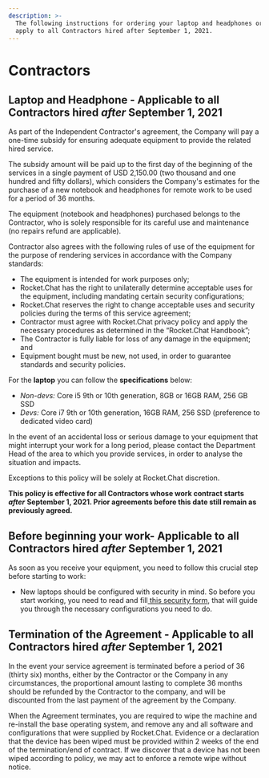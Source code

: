 ```yaml
---
description: >-
  The following instructions for ordering your laptop and headphones ordering
  apply to all Contractors hired after September 1, 2021.
---
```


# Contractors

## Laptop and Headphone - Applicable to all Contractors hired _after_ September 1, 2021

As part of the Independent Contractor's agreement, the Company will pay a one-time subsidy for ensuring adequate equipment to provide the related hired service.

The subsidy amount will be paid up to the first day of the beginning of the services in a single payment of USD 2,150.00 \(two thousand and one hundred and fifty dollars\), which considers the Company's estimates for the purchase of a new notebook and headphones for remote work to be used for a period of 36 months.

The equipment \(notebook and headphones\) purchased belongs to the Contractor, who is solely responsible for its careful use and maintenance \(no repairs refund are applicable\).

Contractor also agrees with the following rules of use of the equipment for the purpose of rendering services in accordance with the Company standards:

* The equipment is intended for work purposes only;
* Rocket.Chat has the right to unilaterally determine acceptable uses for the equipment, including mandating certain security configurations;
* Rocket.Chat reserves the right to change acceptable uses and security policies during the terms of this service agreement;
* Contractor must agree with Rocket.Chat privacy policy and apply the necessary procedures as determined in the “Rocket.Chat Handbook”;
* The Contractor is fully liable for loss of any damage in the equipment; and
* Equipment bought must be new, not used, in order to guarantee standards and security policies.

For the **laptop** you can follow the **specifications** below:

* _Non-devs:_ Core i5 9th or 10th generation, 8GB or 16GB RAM, 256 GB SSD
* _Devs:_ Core i7 9th or 10th generation, 16GB RAM, 256 SSD \(preference to dedicated video card\)

In the event of an accidental loss or serious damage to your equipment that might interrupt your work for a long period, please contact the Department Head of the area to which you provide services, in order to analyse the situation and impacts.

Exceptions to this policy will be solely at Rocket.Chat discretion.

**This policy is effective for all Contractors whose work contract starts** _**after**_ **September 1, 2021. Prior agreements before this date still remain as previously agreed.**

## Before beginning your work- Applicable to all Contractors hired _after_ September 1, 2021

As soon as you receive your equipment, you need to follow this crucial step before starting to work:

* New laptops should be configured with security in mind. So before you start working, you need to read and fill[ this security form](https://docs.google.com/forms/d/e/1FAIpQLSffmdQUSHaE2WWX6UHo8BAqT6VM0ijBPxyWwJCkmgeRvSpvkA/viewform?usp=sf_link), that will guide you through the necessary configurations you need to do.

## Termination of the Agreement - Applicable to all Contractors hired _after_ September 1, 2021

In the event your service agreement is terminated before a period of 36 \(thirty six\) months, either by the Contractor or the Company in any circumstances, the proportional amount lasting to complete 36 months should be refunded by the Contractor to the company, and will be discounted from the last payment of the agreement by the Company.

When the Agreement terminates, you are required to wipe the machine and re-install the base operating system, and remove any and all software and configurations that were supplied by Rocket.Chat. Evidence or a declaration that the device has been wiped must be provided within 2 weeks of the end of the termination/end of contract. If we discover that a device has not been wiped according to policy, we may act to enforce a remote wipe without notice.  


